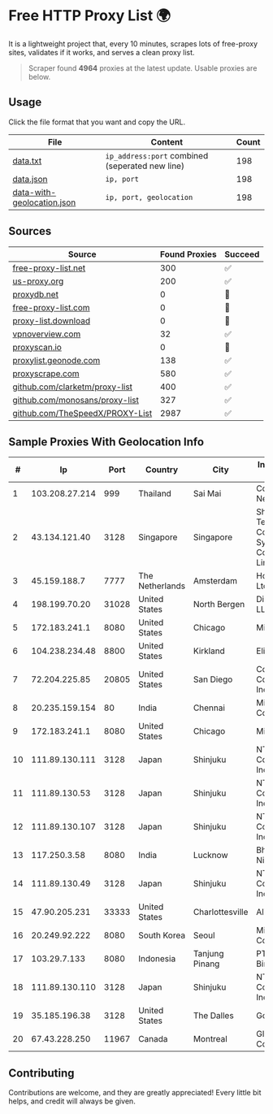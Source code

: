 
# Free HTTP Proxy List 🌍

It is a lightweight project that, every 10 minutes, scrapes lots of free-proxy sites, validates if it works, and serves a clean proxy list.


> Scraper found **4964** proxies at the latest update. Usable proxies are below.

## Usage

Click the file format that you want and copy the URL.


|File|Content|Count|
|----|-------|-----|
|[data.txt](https://raw.githubusercontent.com/themiralay/Proxy-List-World/master/data.txt)|`ip_address:port` combined (seperated new line)|198|
|[data.json](https://raw.githubusercontent.com/themiralay/Proxy-List-World/master/data.json)|`ip, port`|198|
|[data-with-geolocation.json](https://raw.githubusercontent.com/themiralay/Proxy-List-World/master/data-with-geolocation.json)|`ip, port, geolocation`|198|

## Sources

|Source|Found Proxies|Succeed|
|------|-------------|-------|
|[free-proxy-list.net](https://free-proxy-list.net)|300|✅|
|[us-proxy.org](https://www.us-proxy.org)|200|✅|
|[proxydb.net](http://proxydb.net)|0|🚫|
|[free-proxy-list.com](https://free-proxy-list.com/?page=&port=&type%5B%5D=http&type%5B%5D=https&up_time=0&search=Search)|0|🚫|
|[proxy-list.download](https://www.proxy-list.download/HTTP)|0|🚫|
|[vpnoverview.com](https://vpnoverview.com/privacy/anonymous-browsing/free-proxy-servers)|32|✅|
|[proxyscan.io](https://www.proxyscan.io)|0|🚫|
|[proxylist.geonode.com](https://proxylist.geonode.com/api/proxy-list?limit=300&page=1&sort_by=lastChecked&sort_type=desc&protocols=http,https)|138|✅|
|[proxyscrape.com](https://api.proxyscrape.com/v2/?request=displayproxies&protocol=http&timeout=10000&country=all&ssl=all&anonymity=all)|580|✅|
|[github.com/clarketm/proxy-list](https://raw.githubusercontent.com/clarketm/proxy-list/master/proxy-list-raw.txt)|400|✅|
|[github.com/monosans/proxy-list](https://raw.githubusercontent.com/monosans/proxy-list/main/proxies/http.txt)|327|✅|
|[github.com/TheSpeedX/PROXY-List](https://raw.githubusercontent.com/TheSpeedX/PROXY-List/master/http.txt)|2987|✅|


## Sample Proxies With Geolocation Info

|#|Ip|Port|Country|City|Internet Service Provider|
|-|--|----|-------|----|-------------------------|
|1|103.208.27.214|999|Thailand|Sai Mai|Colodee Digital Network CO|
|2|43.134.121.40|3128|Singapore|Singapore|Shenzhen Tencent Computer Systems Company Limited|
|3|45.159.188.7|7777|The Netherlands|Amsterdam|Hosting Solution Ltd.|
|4|198.199.70.20|31028|United States|North Bergen|DigitalOcean, LLC|
|5|172.183.241.1|8080|United States|Chicago|Microsoft|
|6|104.238.234.48|8800|United States|Kirkland|EliteWork LLC|
|7|72.204.225.85|20805|United States|San Diego|Cox Communications Inc.|
|8|20.235.159.154|80|India|Chennai|Microsoft Corporation|
|9|172.183.241.1|8080|United States|Chicago|Microsoft|
|10|111.89.130.111|3128|Japan|Shinjuku|NTT PC Communications, Inc.|
|11|111.89.130.53|3128|Japan|Shinjuku|NTT PC Communications, Inc.|
|12|111.89.130.107|3128|Japan|Shinjuku|NTT PC Communications, Inc.|
|13|117.250.3.58|8080|India|Lucknow|Bharat Sanchar Nigam Ltd|
|14|111.89.130.49|3128|Japan|Shinjuku|NTT PC Communications, Inc.|
|15|47.90.205.231|33333|United States|Charlottesville|Alibaba.com LLC|
|16|20.249.92.222|8080|South Korea|Seoul|Microsoft Corporation|
|17|103.29.7.133|8080|Indonesia|Tanjung Pinang|PT. Solusindo Bintang Pratama|
|18|111.89.130.110|3128|Japan|Shinjuku|NTT PC Communications, Inc.|
|19|35.185.196.38|3128|United States|The Dalles|Google LLC|
|20|67.43.228.250|11967|Canada|Montreal|GloboTech Communications|



## Contributing

Contributions are welcome, and they are greatly appreciated! Every
little bit helps, and credit will always be given.

